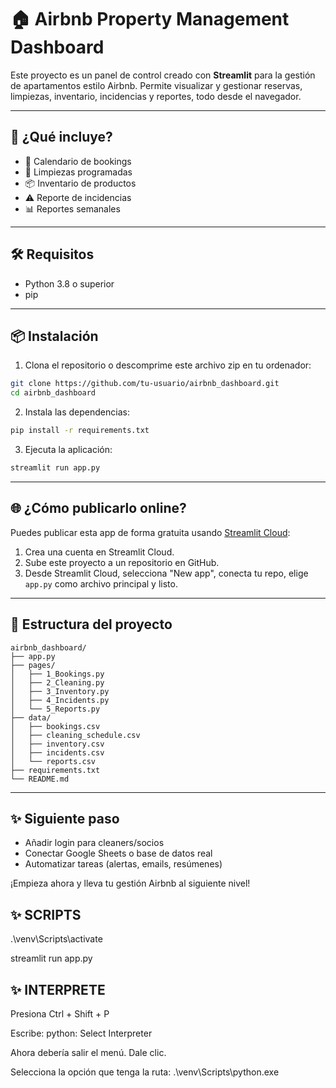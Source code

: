 # 🏠 Airbnb Property Management Dashboard

Este proyecto es un panel de control creado con **Streamlit** para la gestión de apartamentos estilo Airbnb. Permite visualizar y gestionar reservas, limpiezas, inventario, incidencias y reportes, todo desde el navegador.

---

## 🚀 ¿Qué incluye?

- 📅 Calendario de bookings
- 🧹 Limpiezas programadas
- 📦 Inventario de productos
- ⚠️ Reporte de incidencias
- 📊 Reportes semanales

---

## 🛠️ Requisitos

- Python 3.8 o superior
- pip

---

## 📦 Instalación

1. Clona el repositorio o descomprime este archivo zip en tu ordenador:

```bash
git clone https://github.com/tu-usuario/airbnb_dashboard.git
cd airbnb_dashboard
```

2. Instala las dependencias:

```bash
pip install -r requirements.txt
```

3. Ejecuta la aplicación:

```bash
streamlit run app.py
```

---

## 🌐 ¿Cómo publicarlo online?

Puedes publicar esta app de forma gratuita usando [Streamlit Cloud](https://streamlit.io/cloud):

1. Crea una cuenta en Streamlit Cloud.
2. Sube este proyecto a un repositorio en GitHub.
3. Desde Streamlit Cloud, selecciona "New app", conecta tu repo, elige `app.py` como archivo principal y listo.

---

## 📁 Estructura del proyecto

```
airbnb_dashboard/
├── app.py
├── pages/
│   ├── 1_Bookings.py
│   ├── 2_Cleaning.py
│   ├── 3_Inventory.py
│   ├── 4_Incidents.py
│   └── 5_Reports.py
├── data/
│   ├── bookings.csv
│   ├── cleaning_schedule.csv
│   ├── inventory.csv
│   ├── incidents.csv
│   └── reports.csv
├── requirements.txt
└── README.md
```

---

## ✨ Siguiente paso

- Añadir login para cleaners/socios
- Conectar Google Sheets o base de datos real
- Automatizar tareas (alertas, emails, resúmenes)

¡Empieza ahora y lleva tu gestión Airbnb al siguiente nivel!

## ✨ SCRIPTS

.\venv\Scripts\activate

streamlit run app.py

## ✨ INTERPRETE

Presiona Ctrl + Shift + P

Escribe: python: Select Interpreter

Ahora debería salir el menú. Dale clic.

Selecciona la opción que tenga la ruta: .\venv\Scripts\python.exe
